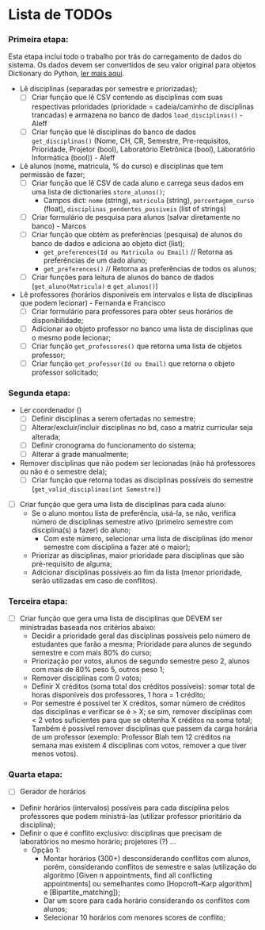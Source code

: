 # Lista de TODOs


### Primeira etapa:

Esta etapa incluí todo o trabalho por trás do carregamento de dados do sistema. Os dados devem ser convertidos de seu valor original para objetos Dictionary do Python, [ler mais aqui](https://docs.python.org/2/tutorial/datastructures.html#dictionaries).

- Lê disciplinas (separadas por semestre e priorizadas);
	- [ ] Criar função que lê CSV contendo as disciplinas com suas respectivas prioridades (prioridade = cadeia/caminho de disciplinas trancadas) e armazena no banco de dados `load_disciplinas()` - Aleff
	- [ ] Criar função que lê disciplinas do banco de dados `get_disciplinas()` (Nome, CH, CR, Semestre, Pre-requisitos, Prioridade, Projetor (bool), Laboratório Eletrônica (bool), Laboratório Informática (bool)) - Aleff
- Lê alunos (nome, matricula, % do curso) e disciplinas que tem permissão de fazer;
	* [ ] Criar função que lê CSV de cada aluno e carrega seus dados em uma lista de dictionaries `store_alunos()`;
		* Campos dict: `nome` (string), `matricula` (string), `porcentagem_curso` (float), `disciplinas_pendentes_possiveis` (list of strings)
	* [ ] Criar formulário de pesquisa para alunos (salvar diretamente no banco) - Marcos
	* [ ] Criar função que obtém as preferências (pesquisa) de alunos do banco de dados e adiciona ao objeto dict (list);
		* `get_preferences(Id ou Matricula ou Email)` // Retorna as preferências de um dado aluno;
		* `get_preferences()` // Retorna as preferências de todos os alunos;
	* [ ] Criar funções para leitura de alunos do banco de dados (`get_aluno(Matricula)` e `get_alunos()`)
- Lê professores (horários disponíveis em intervalos e lista de disciplinas que podem lecionar) - Fernanda e Francisco
	* [ ] Criar formulário para professores para obter seus horários de disponibilidade;
	* [ ] Adicionar ao objeto professor no banco uma lista de disciplinas que o mesmo pode lecionar;
	* [ ] Criar função `get_professores()` que retorna uma lista de objetos professor;
	* [ ] Criar função `get_professor(Id ou Email)` que retorna o objeto professor solicitado;

### Segunda etapa:

- Ler coordenador ()
	* [ ] Definir disciplinas a serem ofertadas no semestre;
	* [ ] Alterar/excluir/incluir disciplinas no bd, caso a matriz curricular seja alterada;
	* [ ] Definir cronograma do funcionamento do sistema;
	* [ ] Alterar a grade manualmente;
- Remover disciplinas que não podem ser lecionadas (não há professores ou não é o semestre dela);
	* [ ] Criar função que retorna todas as disciplinas possíveis do semestre (`get_valid_disciplinas(int Semestre)`)
- [ ] Criar função que gera uma lista de disciplinas para cada aluno:
	- Se o aluno montou lista de preferência, usá-la, se não, verifica número de disciplinas semestre ativo (primeiro semestre com disciplina(s) a fazer) do aluno;
		- Com este número, selecionar uma lista de disciplinas (do menor semestre com disciplina a fazer até o maior);
	- Priorizar as disciplinas, maior prioridade para disciplinas que são pré-requisito de alguma;
	- Adicionar disciplinas possíveis ao fim da lista (menor prioridade, serão utilizadas em caso de conflitos).

### Terceira etapa:

- [ ] Criar função que gera uma lista de disciplinas que DEVEM ser ministradas baseada nos critérios abaixo:
	- Decidir a prioridade geral das disciplinas possíveis pelo número de estudantes que farão a mesma; Prioridade para alunos de segundo semestre e com mais 80% do curso;
	- Priorização por votos, alunos de segundo semestre peso 2, alunos com mais de 80% peso 5, outros peso 1;
	- Remover disciplinas com 0 votos;
	- Definir X créditos (soma total dos créditos possíveis): somar total de horas disponíveis dos professores, 1 hora = 1 crédito;
	- Por semestre é possível ter X créditos, somar número de créditos das disciplinas e verificar se é > X; se sim, remover disciplinas com < 2 votos suficientes para que se obtenha X créditos na soma total; Também é possível remover disciplinas que passem da carga horária de um professor (exemplo: Professor Blah tem 12 créditos na semana mas existem 4 disciplinas com votos, remover a que tiver menos votos).

### Quarta etapa:

- [ ] Gerador de horários
- Definir horários (intervalos) possíveis para cada disciplina pelos professores que podem ministrá-las (utilizar professor prioritário da disciplina);
- Definir o que é conflito exclusivo: disciplinas que precisam de laboratórios no mesmo horário; projetores (?) ...
	* Opção 1:
		- Montar horários (300+) desconsiderando conflitos com alunos, porém, considerando conflitos de semestre e salas (utilização do algoritmo [Given n appointments, find all conflicting appointments] ou semelhantes como [Hopcroft–Karp algorithm] e [Bipartite_matching]);
		- Dar um score para cada horário considerando os conflitos com alunos;
		- Selecionar 10 horários com menores scores de conflito;
